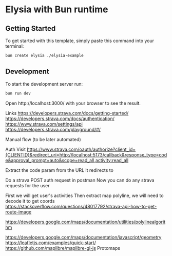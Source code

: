 # Elysia with Bun runtime

## Getting Started

To get started with this template, simply paste this command into your terminal:

```bash
bun create elysia ./elysia-example
```

## Development

To start the development server run:

```bash
bun run dev
```

Open http://localhost:3000/ with your browser to see the result.

Links
https://developers.strava.com/docs/getting-started/
https://developers.strava.com/docs/authentication/
https://www.strava.com/settings/api
https://developers.strava.com/playground/#/

Manual flow (to be later automated)

Auth
Visit https://www.strava.com/oauth/authorize?client_id={CLIENTID}&redirect_uri=http://localhost:5173/callback&response_type=code&approval_prompt=auto&scope=read_all,activity:read_all

Extract the code param from the URL it redirects to

Do a strava POST auth request in postman
Now you can do any strava requests for the user

First we will get user's activities
Then extract map polyline, we will need to decode it to get coords https://stackoverflow.com/questions/48017792/strava-api-how-to-get-route-image

https://developers.google.com/maps/documentation/utilities/polylinealgorithm

https://developers.google.com/maps/documentation/javascript/geometry
https://leafletjs.com/examples/quick-start/
https://github.com/maplibre/maplibre-gl-js
Protomaps
